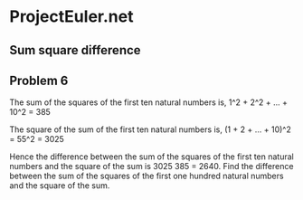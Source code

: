   # ProjectEuler.net
 
  ## Sum square difference
  ## Problem 6
 
  The sum of the squares of the first ten natural numbers is,
  1^2 + 2^2 + ... + 10^2 = 385
 
  The square of the sum of the first ten natural numbers is,
  (1 + 2 + ... + 10)^2 = 55^2 = 3025
 
  Hence the difference between the sum of the squares of the first ten natural numbers and the square of the sum is 3025  385 = 2640.
  Find the difference between the sum of the squares of the first one hundred natural numbers and the square of the sum.
  
  
 